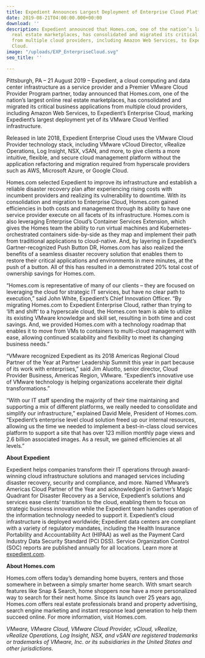 ```yaml
---
title: Expedient Announces Largest Deployment of Enterprise Cloud Platform
date: 2019-08-21T04:00:00.000+00:00
download: ''
description: Expedient announced that Homes.com, one of the nation’s largest online
  real estate marketplaces, has consolidated and migrated its critical business applications
  from multiple cloud providers, including Amazon Web Services, to Expedient’s Enterprise
  Cloud.
image: "/uploads/EXP_EnterpriseCloud.svg"
seo_title: ''

---
```

Pittsburgh, PA – 21 August 2019 – Expedient, a cloud computing and data center infrastructure as a service provider and a Premier VMware Cloud Provider Program partner, today announced that Homes.com, one of the nation’s largest online real estate marketplaces, has consolidated and migrated its critical business applications from multiple cloud providers, including Amazon Web Services, to Expedient’s Enterprise Cloud, marking Expedient’s largest deployment yet of its VMware Cloud Verified infrastructure.

Released in late 2018, Expedient Enterprise Cloud uses the VMware Cloud Provider technology stack, including VMware vCloud Director, vRealize Operations, Log Insight, NSX, vSAN, and more, to give clients a more intuitive, flexible, and secure cloud management platform without the application refactoring and migration required from hyperscale providers such as AWS, Microsoft Azure, or Google Cloud.

Homes.com selected Expedient to improve its infrastructure and establish a reliable disaster recovery plan after experiencing rising costs with incumbent providers and realizing its vulnerability to downtime. With its consolidation and migration to Enterprise Cloud, Homes.com gained efficiencies in both costs and management through its ability to have one service provider execute on all facets of its infrastructure. Homes.com is also leveraging Enterprise Cloud’s Container Services Extension, which gives the Homes team the ability to run virtual machines and Kubernetes-orchestrated containers side-by-side as they map and implement their path from traditional applications to cloud-native. And, by layering in Expedient’s Gartner-recognized Push Button DR, Homes.com has also realized the benefits of a seamless disaster recovery solution that enables them to restore their critical applications and environments in mere minutes, at the push of a button. All of this has resulted in a demonstrated 20% total cost of ownership savings for Homes.com.

“Homes.com is representative of many of our clients – they are focused on leveraging the cloud for strategic IT services, but have no clear path to execution,” said John White, Expedient’s Chief Innovation Officer. “By migrating Homes.com to Expedient Enterprise Cloud, rather than trying to ‘lift and shift’ to a hyperscale cloud, the Homes.com team is able to utilize its existing VMware knowledge and skill set, resulting in both time and cost savings. And, we provided Homes.com with a technology roadmap that enables it to move from VMs to containers to multi-cloud management with ease, allowing continued scalability and flexibility to meet its changing business needs.”

“VMware recognized Expedient as its 2018 Americas Regional Cloud Partner of the Year at Partner Leadership Summit this year in part because of its work with enterprises,” said Jim Aluotto, senior director, Cloud Provider Business, Americas Region, VMware. “Expedient’s innovative use of VMware technology is helping organizations accelerate their digital transformations.”

“With our IT staff spending the majority of their time maintaining and supporting a mix of different platforms, we really needed to consolidate and simplify our infrastructure,” explained David Mele, President of Homes.com. “Expedient’s enterprise level cloud solution freed up our internal resources, allowing us the time we needed to implement a best-in-class cloud services platform to support a site that has over 123 million monthly page views and 2.6 billion associated images. As a result, we gained efficiencies at all levels.”

**About Expedient**

Expedient helps companies transform their IT operations through award-winning cloud infrastructure solutions and managed services including disaster recovery, security and compliance, and more. Named VMware’s Americas Cloud Partner of the Year and acknowledged in Gartner’s Magic Quadrant for Disaster Recovery as a Service, Expedient’s solutions and services ease clients’ transition to the cloud, enabling them to focus on strategic business innovation while the Expedient team handles operation of the information technology needed to support it. Expedient’s cloud infrastructure is deployed worldwide; Expedient data centers are compliant with a variety of regulatory mandates, including the Health Insurance Portability and Accountability Act (HIPAA) as well as the Payment Card Industry Data Security Standard (PCI DSS). Service Organization Control (SOC) reports are published annually for all locations. Learn more at [expedient.com](http://www.expedient.com/).

**About Homes.com**

Homes.com offers today’s demanding home buyers, renters and those somewhere in between a simply smarter home search. With smart search features like Snap & Search, home shoppers now have a more personalized way to search for their next home. Since its launch over 25 years ago, Homes.com offers real estate professionals brand and property advertising, search engine marketing and instant response lead generation to help them succeed online. For more information, visit Homes.com.

_VMware, VMware Cloud, VMware Cloud Provider, vCloud, vRealize, vRealize Operations, Log Insight, NSX, and vSAN are registered trademarks or trademarks of VMware, Inc. or its subsidiaries in the United States and other jurisdictions._